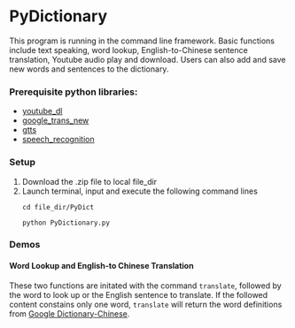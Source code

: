 # PyDictionary
This program is running in the command line framework. Basic functions include text speaking, word lookup, English-to-Chinese sentence translation, Youtube audio play and download. Users can also add and save new words and sentences to the dictionary.

<h3>Prerequisite python libraries:</h3> 
<ul>
<li><a href="https://pypi.org/project/youtube_dl/" target="_blank">youtube_dl</a>
<li><a href="https://pypi.org/project/google-trans-new/" target="_blank">google_trans_new</a>
<li><a href="https://pypi.org/project/gTTS/" target="_blank">gtts</a>
<li><a href="https://pypi.org/project/SpeechRecognition/" target="_blank">speech_recognition</a>
</ul>

<h3>Setup</h3>
<ol>
  <li>Download the .zip file to local file_dir
  <li>Launch terminal, input and execute the following command lines

```
cd file_dir/PyDict
```
```
python PyDictionary.py
```
</ol>
<h3>Demos</h3>
<h4>Word Lookup and English-to Chinese Translation</h4>

These two functions are initated with the command `translate`, followed by the word to look up or the English sentence to translate. If the followed content constains only one word, `translate` will return the word definitions from [Google Dictionary-Chinese](https://gdictchinese.freecollocation.com).
